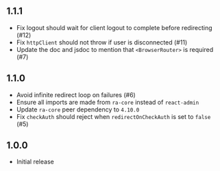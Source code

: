 ## 1.1.1

-   Fix logout should wait for client logout to complete before redirecting (#12)
-   Fix `httpClient` should not throw if user is disconnected (#11)
-   Update the doc and jsdoc to mention that `<BrowserRouter>` is required (#7)

## 1.1.0

-   Avoid infinite redirect loop on failures (#6)
-   Ensure all imports are made from `ra-core` instead of `react-admin`
-   Update `ra-core` peer dependency to `4.10.0`
-   Fix `checkAuth` should reject when `redirectOnCheckAuth` is set to `false` (#5)

## 1.0.0

-   Initial release

